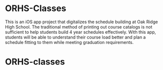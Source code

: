 # ORHS-Classes
This is an iOS app project that digitalizes the schedule building at Oak Ridge High School. The traditional method of printing out course catalogs is not sufficient to help students build 4 year schedules effectively. With this app, students will be able to understand their course load better and plan a schedule fitting to them while meeting graduation requirements.
# ORHS-classes

